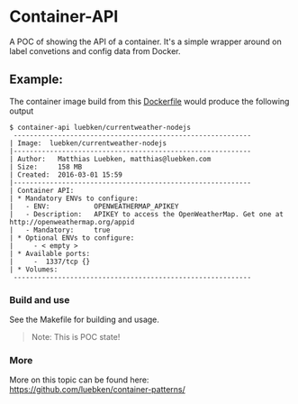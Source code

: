 # Container-API

A POC of showing the API of a container. It's a simple wrapper around on label convetions and config data from Docker.


## Example:

The container image build from this [Dockerfile](https://github.com/luebken/currentweather/blob/master/Dockerfile) would produce the following output

```
$ container-api luebken/currentweather-nodejs
 -----------------------------------------------------------
| Image:  luebken/currentweather-nodejs
|-----------------------------------------------------------
| Author:   Matthias Luebken, matthias@luebken.com
| Size:     158 MB
| Created:  2016-03-01 15:59
|-----------------------------------------------------------
| Container API:
| * Mandatory ENVs to configure:
|   - ENV:           OPENWEATHERMAP_APIKEY
|   - Description:   APIKEY to access the OpenWeatherMap. Get one at http://openweathermap.org/appid
|   - Mandatory:     true
| * Optional ENVs to configure:
|     - < empty >
| * Available ports:
|     -  1337/tcp {}
| * Volumes:
 -----------------------------------------------------------
```

### Build and use

See the Makefile for building and usage. 

> Note: This is POC state!

### More

More on this topic can be found here: https://github.com/luebken/container-patterns/